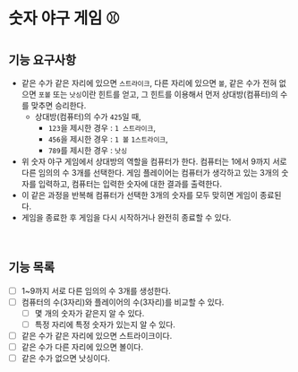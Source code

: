 # 숫자 야구 게임 ⚾

## 기능 요구사항
- 같은 수가 같은 자리에 있으면 `스트라이크`, 다른 자리에 있으면 `볼`, 같은 수가 전혀 없으면 `포볼` 또는 `낫싱`이란 힌트를 얻고, 
  그 힌트를 이용해서 먼저 상대방(컴퓨터)의 수를 맞추면 승리한다.
  - 상대방(컴퓨터)의 수가 `425`일 때,
    - `123`을 제시한 경우 : `1 스트라이크`, 
    - `456`을 제시한 경우 : `1 볼` `1스트라이크`, 
    - `789`를 제시한 경우 : `낫싱`
- 위 숫자 야구 게임에서 상대방의 역할을 컴퓨터가 한다. 컴퓨터는 1에서 9까지 서로 다른 임의의 수 3개를 선택한다. 
  게임 플레이어는 컴퓨터가 생각하고 있는 3개의 숫자를 입력하고, 컴퓨터는 입력한 숫자에 대한 결과를 출력한다.
- 이 같은 과정을 반복해 컴퓨터가 선택한 3개의 숫자를 모두 맞히면 게임이 종료된다.
- 게임을 종료한 후 게임을 다시 시작하거나 완전히 종료할 수 있다.
<br><br><br>

## 기능 목록
- [ ] 1~9까지 서로 다른 임의의 수 3개를 생성한다.
- [ ] 컴퓨터의 수(3자리)와 플레이어의 수(3자리)를 비교할 수 있다.
  - [ ] 몇 개의 숫자가 같은지 알 수 있다.
  - [ ] 특정 자리에 특정 숫자가 있는지 알 수 있다.
- [ ] 같은 수가 같은 자리에 있으면 스트라이크이다.
- [ ] 같은 수가 다른 자리에 있으면 볼이다.
- [ ] 같은 수가 없으면 낫싱이다.